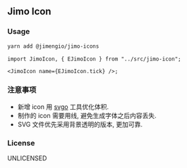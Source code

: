 ## Jimo Icon

### Usage

```bash
yarn add @jimengio/jimo-icons
```

```tsx
import JimoIcon, { EJimoIcon } from "../src/jimo-icon";

<JimoIcon name={EJimoIcon.tick} />;
```

### 注意事项

- 新增 icon 用 [svgo](https://github.com/svg/svgo) 工具优化体积.
- 制作的 icon 需要用线, 避免生成字体之后内容丢失.
- SVG 文件优先采用背景透明的版本, 更加可靠.

### License

UNLICENSED
